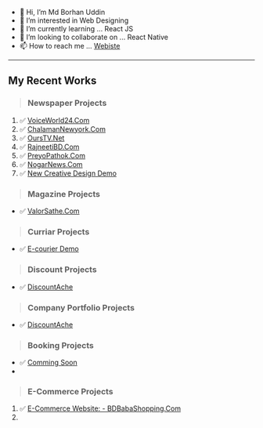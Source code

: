 - 👋 Hi, I’m Md Borhan Uddin
- 👀 I’m interested in Web Designing
- 🌱 I’m currently learning ... React JS
- 💞️ I’m looking to collaborate on ... React Native
- 📫 How to reach me ... [Webiste](https://www.mdborhanuddin.com)

---
My Recent Works
---
> ### Newspaper Projects

1. ✅ [VoiceWorld24.Com](https://www.voiceworld24.com)
2. ✅ [ChalamanNewyork.Com](https://www.chalamannewyork.com)
3. ✅ [OursTV.Net](https://www.ourstv.net)
4. ✅ [RajneetiBD.Com](https://www.rajneetibd.com)
5. ✅ [PreyoPathok.Com](https://preyopathok.com/)
6. ✅ [NogarNews.Com](https://nagornews.com/)
7. ✅ [New Creative Design Demo](https://news.mdborhanuddin.com/)

> ### Magazine Projects
* ✅ [ValorSathe.Com](https://valorsathe.com/)


> ### Curriar Projects
* ✅ [E-courier Demo](https://courier.mdborhanuddin.com/)

> ### Discount Projects
* ✅ [DiscountAche](https://discountache.com/)

> ### Company Portfolio Projects
* ✅ [DiscountAche](https://navieasoft.com/)

> ### Booking Projects
* ✅ [Comming Soon](#)
* 
> ### E-Commerce Projects

1. ✅ [E-Commerce Website: - BDBabaShopping.Com](https://bdbabashopping.com)
2. 

<!---
borhan365/borhan365 is a ✨ special ✨ repository because its `README.md` (this file) appears on your GitHub profile.
You can click the Preview link to take a look at your changes.
--->
